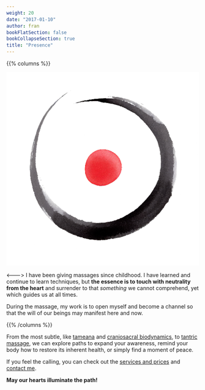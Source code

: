 ```yaml
---
weight: 20
date: "2017-01-10"
author: fran
bookFlatSection: false
bookCollapseSection: true
title: "Presence"
---
```


{{% columns %}}

![PauLluc.png](PauLluc.png)

<--->
I have been giving massages since childhood. I have learned and continue to learn techniques, but **the essence is to touch with neutrality from the heart** and surrender to that _something_ we cannot comprehend, yet which guides us at all times.

During the massage, my work is to open myself and become a channel so that the will of our beings may manifest here and now.

{{% /columns %}}

From the most subtle, like [tameana](tameana.md) and [craniosacral biodynamics](biodinamica_craneosacral.md), to 
[tantric massage](masaje_tantrico.md), we can explore paths to expand your awareness, remind your body 
how to restore its inherent health, or simply find a moment of peace.

If you feel the calling, you can check out the [services and prices](prices/) and [contact me](../contact).

**May our hearts illuminate the path!**
